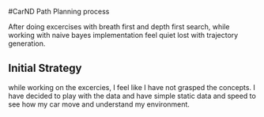 #CarND Path Planning process

After doing excercises with breath first and depth first search, while working with naive bayes implementation feel quiet lost
with trajectory generation.

## Initial Strategy

while working on the excercies, I feel like I have not grasped the concepts. I have decided to play with the data and have simple static data and speed
to see how my car move and understand my environment.

